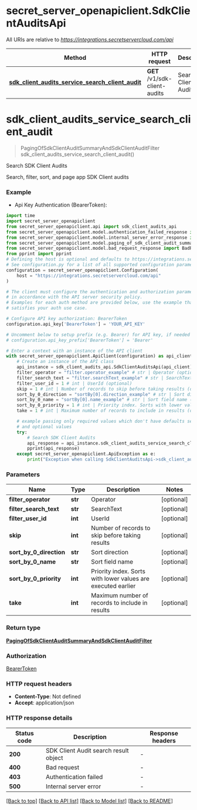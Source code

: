 # secret_server_openapiclient.SdkClientAuditsApi

All URIs are relative to *https://integrations.secretservercloud.com/api*

Method | HTTP request | Description
------------- | ------------- | -------------
[**sdk_client_audits_service_search_client_audit**](SdkClientAuditsApi.md#sdk_client_audits_service_search_client_audit) | **GET** /v1/sdk-client-audits | Search SDK Client Audits


# **sdk_client_audits_service_search_client_audit**
> PagingOfSdkClientAuditSummaryAndSdkClientAuditFilter sdk_client_audits_service_search_client_audit()

Search SDK Client Audits

Search, filter, sort, and page app SDK Client audits

### Example

* Api Key Authentication (BearerToken):

```python
import time
import secret_server_openapiclient
from secret_server_openapiclient.api import sdk_client_audits_api
from secret_server_openapiclient.model.authentication_failed_response import AuthenticationFailedResponse
from secret_server_openapiclient.model.internal_server_error_response import InternalServerErrorResponse
from secret_server_openapiclient.model.paging_of_sdk_client_audit_summary_and_sdk_client_audit_filter import PagingOfSdkClientAuditSummaryAndSdkClientAuditFilter
from secret_server_openapiclient.model.bad_request_response import BadRequestResponse
from pprint import pprint
# Defining the host is optional and defaults to https://integrations.secretservercloud.com/api
# See configuration.py for a list of all supported configuration parameters.
configuration = secret_server_openapiclient.Configuration(
    host = "https://integrations.secretservercloud.com/api"
)

# The client must configure the authentication and authorization parameters
# in accordance with the API server security policy.
# Examples for each auth method are provided below, use the example that
# satisfies your auth use case.

# Configure API key authorization: BearerToken
configuration.api_key['BearerToken'] = 'YOUR_API_KEY'

# Uncomment below to setup prefix (e.g. Bearer) for API key, if needed
# configuration.api_key_prefix['BearerToken'] = 'Bearer'

# Enter a context with an instance of the API client
with secret_server_openapiclient.ApiClient(configuration) as api_client:
    # Create an instance of the API class
    api_instance = sdk_client_audits_api.SdkClientAuditsApi(api_client)
    filter_operator = "filter.operator_example" # str | Operator (optional)
    filter_search_text = "filter.searchText_example" # str | SearchText (optional)
    filter_user_id = 1 # int | UserId (optional)
    skip = 1 # int | Number of records to skip before taking results (optional)
    sort_by_0_direction = "sortBy[0].direction_example" # str | Sort direction (optional)
    sort_by_0_name = "sortBy[0].name_example" # str | Sort field name (optional)
    sort_by_0_priority = 1 # int | Priority index. Sorts with lower values are executed earlier (optional)
    take = 1 # int | Maximum number of records to include in results (optional)

    # example passing only required values which don't have defaults set
    # and optional values
    try:
        # Search SDK Client Audits
        api_response = api_instance.sdk_client_audits_service_search_client_audit(filter_operator=filter_operator, filter_search_text=filter_search_text, filter_user_id=filter_user_id, skip=skip, sort_by_0_direction=sort_by_0_direction, sort_by_0_name=sort_by_0_name, sort_by_0_priority=sort_by_0_priority, take=take)
        pprint(api_response)
    except secret_server_openapiclient.ApiException as e:
        print("Exception when calling SdkClientAuditsApi->sdk_client_audits_service_search_client_audit: %s\n" % e)
```


### Parameters

Name | Type | Description  | Notes
------------- | ------------- | ------------- | -------------
 **filter_operator** | **str**| Operator | [optional]
 **filter_search_text** | **str**| SearchText | [optional]
 **filter_user_id** | **int**| UserId | [optional]
 **skip** | **int**| Number of records to skip before taking results | [optional]
 **sort_by_0_direction** | **str**| Sort direction | [optional]
 **sort_by_0_name** | **str**| Sort field name | [optional]
 **sort_by_0_priority** | **int**| Priority index. Sorts with lower values are executed earlier | [optional]
 **take** | **int**| Maximum number of records to include in results | [optional]

### Return type

[**PagingOfSdkClientAuditSummaryAndSdkClientAuditFilter**](PagingOfSdkClientAuditSummaryAndSdkClientAuditFilter.md)

### Authorization

[BearerToken](../README.md#BearerToken)

### HTTP request headers

 - **Content-Type**: Not defined
 - **Accept**: application/json


### HTTP response details

| Status code | Description | Response headers |
|-------------|-------------|------------------|
**200** | SDK Client Audit search result object |  -  |
**400** | Bad request |  -  |
**403** | Authentication failed |  -  |
**500** | Internal server error |  -  |

[[Back to top]](#) [[Back to API list]](../README.md#documentation-for-api-endpoints) [[Back to Model list]](../README.md#documentation-for-models) [[Back to README]](../README.md)

